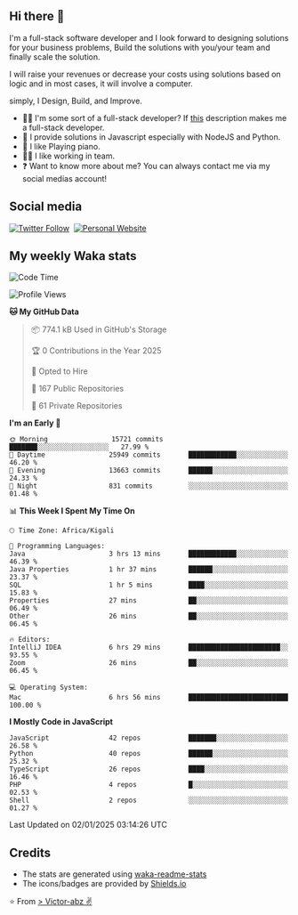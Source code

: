 ## Hi there 👋
I'm a full-stack software developer and I look forward to designing solutions for your business problems, Build the solutions with you/your team and finally scale the solution.

I will raise your revenues or decrease your costs using solutions based on logic and in most cases, it will involve a computer.

simply, I Design, Build, and Improve.

- 👨‍💻 I'm some sort of a full-stack developer? If [this](https://www.w3schools.com/whatis/whatis_fullstack.asp) description makes me a full-stack developer.
- 🌱 I provide solutions in Javascript especially with NodeJS and Python. 
- 🎹 I like Playing piano.
- 👯‍♀️ I like working in team.
- ❓ Want to know more about me? You can always contact me via my social medias account!

## Social media
[![Twitter Follow](https://img.shields.io/twitter/follow/vicky_abz?color=%231DA1F2&label=Twitter&style=for-the-badge&logo=twitter&logoColor=ffffff)](https://twitter.com/vicky_abz)
‎‎ [![Personal Website](https://img.shields.io/static/v1?label=visit&message=victor-abz.com&color=%235F021F&style=for-the-badge)](https://victor-abz.com/)

## My weekly Waka stats
<!--START_SECTION:waka-->
![Code Time](http://img.shields.io/badge/Code%20Time-993%20hrs%2058%20mins-blue)

![Profile Views](http://img.shields.io/badge/Profile%20Views-0-blue)

**🐱 My GitHub Data** 

> 📦 774.1 kB Used in GitHub's Storage 
 > 
> 🏆 0 Contributions in the Year 2025
 > 
> 💼 Opted to Hire
 > 
> 📜 167 Public Repositories 
 > 
> 🔑 61 Private Repositories 
 > 
**I'm an Early 🐤** 

```text
🌞 Morning                15721 commits       ███████░░░░░░░░░░░░░░░░░░   27.99 % 
🌆 Daytime                25949 commits       ████████████░░░░░░░░░░░░░   46.20 % 
🌃 Evening                13663 commits       ██████░░░░░░░░░░░░░░░░░░░   24.33 % 
🌙 Night                  831 commits         ░░░░░░░░░░░░░░░░░░░░░░░░░   01.48 % 
```


📊 **This Week I Spent My Time On** 

```text
🕑︎ Time Zone: Africa/Kigali

💬 Programming Languages: 
Java                     3 hrs 13 mins       ████████████░░░░░░░░░░░░░   46.39 % 
Java Properties          1 hr 37 mins        ██████░░░░░░░░░░░░░░░░░░░   23.37 % 
SQL                      1 hr 5 mins         ████░░░░░░░░░░░░░░░░░░░░░   15.83 % 
Properties               27 mins             ██░░░░░░░░░░░░░░░░░░░░░░░   06.49 % 
Other                    26 mins             ██░░░░░░░░░░░░░░░░░░░░░░░   06.45 % 

🔥 Editors: 
IntelliJ IDEA            6 hrs 29 mins       ███████████████████████░░   93.55 % 
Zoom                     26 mins             ██░░░░░░░░░░░░░░░░░░░░░░░   06.45 % 

💻 Operating System: 
Mac                      6 hrs 56 mins       █████████████████████████   100.00 % 
```

**I Mostly Code in JavaScript** 

```text
JavaScript               42 repos            ███████░░░░░░░░░░░░░░░░░░   26.58 % 
Python                   40 repos            ██████░░░░░░░░░░░░░░░░░░░   25.32 % 
TypeScript               26 repos            ████░░░░░░░░░░░░░░░░░░░░░   16.46 % 
PHP                      4 repos             █░░░░░░░░░░░░░░░░░░░░░░░░   02.53 % 
Shell                    2 repos             ░░░░░░░░░░░░░░░░░░░░░░░░░   01.27 % 
```




 Last Updated on 02/01/2025 03:14:26 UTC
<!--END_SECTION:waka-->

## Credits
- The stats are generated using [waka-readme-stats](https://github.com/anmol098/waka-readme-stats)
- The icons/badges are provided by [Shields.io](https://shields.io/)

⭐️ From [> Victor-abz ✌](https://victor-abz.com/)
